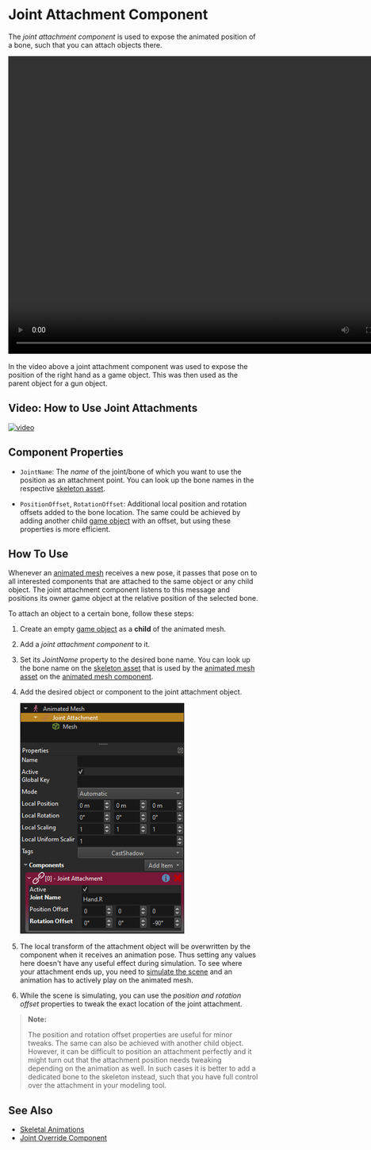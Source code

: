 # Joint Attachment Component

The *joint attachment component* is used to expose the animated position of a bone, such that you can attach objects there.

<video src="../media/anim-point-shoot.webm" width="800" height="600" autoplay loop></video>

In the video above a joint attachment component was used to expose the position of the right hand as a game object. This was then used as the parent object for a gun object.

## Video: How to Use Joint Attachments

[![video](https://img.youtube.com/vi/CvQNCBx5xGY/0.jpg)](https://youtu.be/CvQNCBx5xGY)

## Component Properties

* `JointName`: The *name* of the joint/bone of which you want to use the position as an attachment point. You can look up the bone names in the respective [skeleton asset](skeleton-asset.md).

* `PositionOffset`, `RotationOffset`: Additional local position and rotation offsets added to the bone location. The same could be achieved by adding another child [game object](../../runtime/world/game-objects.md) with an offset, but using these properties is more efficient.

## How To Use

Whenever an [animated mesh](animated-mesh-component.md) receives a new pose, it passes that pose on to all interested components that are attached to the same object or any child object. The joint attachment component listens to this message and positions its owner game object at the relative position of the selected bone.

To attach an object to a certain bone, follow these steps:

1. Create an empty [game object](../../runtime/world/game-objects.md) as a **child** of the animated mesh.
1. Add a *joint attachment component* to it.
1. Set its *JointName* property to the desired bone name. You can look up the bone name on the [skeleton asset](skeleton-asset.md) that is used by the [animated mesh asset](animated-mesh-asset.md) on the [animated mesh component](animated-mesh-component.md).
1. Add the desired object or component to the joint attachment object.

   ![Joint Attachment Setup](../media/joint-attachment-setup.png)
1. The local transform of the attachment object will be overwritten by the component when it receives an animation pose. Thus setting any values here doesn't have any useful effect during simulation. To see where your attachment ends up, you need to [simulate the scene](../../editor/run-scene.md) and an animation has to actively play on the animated mesh.
1. While the scene is simulating, you can use the *position and rotation offset* properties to tweak the exact location of the joint attachment.

> **Note:**
>
> The position and rotation offset properties are useful for minor tweaks. The same can also be achieved with another child object. However, it can be difficult to position an attachment perfectly and it might turn out that the attachment position needs tweaking depending on the animation as well. In such cases it is better to add a dedicated bone to the skeleton instead, such that you have full control over the attachment in your modeling tool.

## See Also


* [Skeletal Animations](skeletal-animation-overview.md)
* [Joint Override Component](joint-override-component.md)
